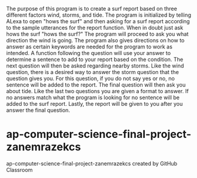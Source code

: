 
The purpose of this program is to create a surf report based on three different factors wind, storms, and tide.
The program is initialized by telling ALexa to open "hows the surf" and then asking for a surf report according to 
the sample utterances for the report function. When in doubt just ask hows the surf "hows the surf?" The program will
proceed to ask you what direction the wind is going. The program also gives directions on how to answer as certain
keywords are needed for the program to work as intended. A function following the question will use your answer to 
determine a sentence to add to your report based on the condition. The next question will then be asked regarding
nearby storms. Like the wind question, there is a desired way to answer the storm question that the question gives you.
For this question, if you do not say yes or no, no sentence will be added to the report. The final question will then
ask you about tide. Like the last two questions you are given a format to answer. If no answers match what the program
is looking for no sentence will be added to the surf report. Lastly, the report will be given to you after you answer
the final question.

# ap-computer-science-final-project-zanemrazekcs
ap-computer-science-final-project-zanemrazekcs created by GitHub Classroom
